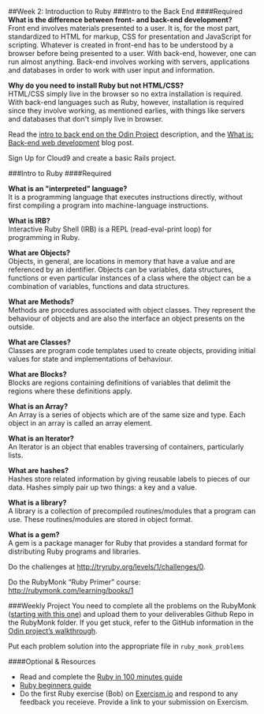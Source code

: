 ##Week 2: Introduction to Ruby
###Intro to the Back End
####Required
**What is the difference between front- and back-end development?**<br>
Front end involves materials presented to a user. It is, for the most part, standardized to HTML for markup, CSS for presentation and JavaScript for scripting. Whatever is created in front-end has to be understood by a browser before being presented to a user. With back-end, however, one can run almost anything. Back-end involves working with servers, applications and databases in order to work with user input and information. 

**Why do you need to install Ruby but not HTML/CSS?**<br>
HTML/CSS simply live in the browser so no extra installation is required. With back-end languages such as Ruby, however, installation is required since they involve working, as mentioned earlies, with things like servers and databases that don't simply live in browser.


Read the [intro to back end on the Odin Project](http://www.theodinproject.com/web-development-101/introduction-to-the-back-end) description, and the [What is: Back-end web development](http://blog.generalassemb.ly/what-is-back-end-web-development/) blog post.

Sign Up for Cloud9 and create a basic Rails project.

###Intro to Ruby
####Required

**What is an "interpreted" language?**<br>
It is a programming language that executes instructions directly, without first compiling a program into machine-language instructions.

**What is IRB?**<br>
Interactive Ruby Shell (IRB) is a REPL (read-eval-print loop) for programming in Ruby.

**What are Objects?**<br>
Objects, in general, are locations in memory that have a value and are referenced by an identifier. Objects can be variables, data structures, functions or even particular instances of a class where the object can be a combination of variables, functions and data structures.

**What are Methods?**<br>
Methods are procedures associated with object classes. They represent the behaviour of objects and are also the interface an object presents on the outside.

**What are Classes?**<br>
Classes are program code templates used to create objects, providing initial values for state and implementations of behaviour.

**What are Blocks?**<br>
Blocks are regions containing definitions of variables that delimit the regions where these definitions apply.

**What is an Array?**<br>
An Array is a series of objects which are of the same size and type. Each object in an array is called an array element.

**What is an Iterator?**<br>
An Iterator is an object that enables traversing of containers, particularly lists.

**What are hashes?**<br>
Hashes store related information by giving reusable labels to pieces of our data. Hashes simply pair up two things: a key and a value. 

**What is a library?**<br>
A library is a collection of precompiled routines/modules that a program can use. These routines/modules are stored in object format.

**What is a gem?**<br>
A gem is a package manager for Ruby that provides a standard format for distributing Ruby programs and libraries.


Do the challenges at http://tryruby.org/levels/1/challenges/0.

Do the RubyMonk “Ruby Primer” course: http://rubymonk.com/learning/books/1

###Weekly Project
You need to complete all the problems on the RubyMonk ([starting with this one](http://rubymonk.com/learning/books/1-ruby-primer/problems/9-calculator)) and upload them to your deliverables Github Repo in the RubyMonk folder. If you get stuck, refer to the GitHub information in the [Odin project’s walkthrough](http://www.theodinproject.com/web-development-101/html-css).

Put each problem solution into the appropriate file in `ruby_monk_problems`

####Optional & Resources
 - Read and complete the [Ruby in 100 minutes guide](http://tutorials.jumpstartlab.com/projects/ruby\_in\_100_minutes.html)
 - [Ruby beginners guide](https://hackhands.com/beginners-guide-ruby/)
 - Do the first Ruby exercise (Bob) on [Exercism.io](http://exercism.io/) and respond to any
   feedback you receieve.  Provide a link to your submission on
   Exercism.

